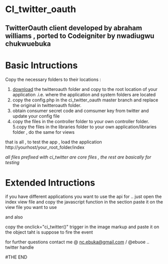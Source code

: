 CI_twitter_oauth
================

TwitterOauth client developed by abraham williams , ported to Codeigniter by nwadiugwu chukwuebuka
----------------------------------------------------------------------------------------------------

Basic Intructions
=================

Copy the necessary folders to their locations :

1. <a href="https://github.com/abraham/twitteroauth">download</a> the twitteroauth folder and copy to the root location of your application .i.e. where the application and system folders are located
2. copy the config.php in the ci_twitter_oauth master branch and replace the original in twitteroauth folder.
3. obtain consumer secret code and comsumer key from twitter and update your config file
4. copy the files in the controller folder to your own controller folder. 
5.copy the files in the libraries folder to your own application/libraries folder , do the same for views

that is all , to test the app , load the application http://yourhost/your_root_folder/index


*all files prefixed with ci_twitter are core files , the rest are basically for testing*



Extended Intructions
=====================
if you have different applications you want to use the api for .. just open the index view file and 
copy  the javascript function in the <head></head> section paste it on the view file you want to use 

and also 

 copy the onclick="ci_twitter()" trigger in the image markup and paste it on the object taht is suppose to fire the event
 
 
 
 for further questions contact me @ nc.ebuka@gmail.com / @ebuoe .. twitter handle 
 
 
 #THE END
